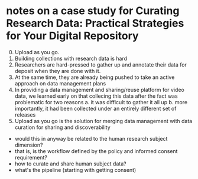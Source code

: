 notes on a case study for Curating Research Data: Practical Strategies for Your Digital Repository
==================================================================================================

0. Upload as you go.
1. Building collections with research data is hard
2. Researchers are hard-pressed to gather up and annotate their data for deposit when they are done with it.
3. At the same time, they are already being pushed to take an active approach on data management plans
4. In providing a data management and sharing/reuse platform for video data, we learned early on that collecing this data after the fact was problematic for two reasons
    a. it was difficult to gather it all up
    b. more importantly, it had been collected under an entirely different set of releases
5. Upload as you go is the solution for merging data management with data curation for sharing and discoverability

- would this in anyway be related to the human research subject dimension?
- that is, is the workflow defined by the policy and informed consent requirement?
- how to curate and share human subject data?
- what's the pipeline (starting with getting consent)

